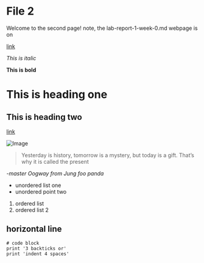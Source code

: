 # File 2

Welcome to the second page! note, the lab-report-1-week-0.md webpage is on 
  
  [link](https://dimapdemler.github.io/cse15l-lab-reports/lab-report-1-week-0.html)

*This is italic*

**This is bold**

# This is heading one
  
## This is heading two

[link](https://apple.com)

![Image](https://www.applesfromny.com/wp-content/uploads/2020/06/SnapdragonNEW.png)

> Yesterday is history, tomorrow is a mystery, but today is a gift. That’s why it is called the present
  
*-master Oogway from Jung foo panda*


  
- unordered list one
- unordered point two

1. ordered list
2. ordered list 2

horizontal line
---

```
# code block
print '3 backticks or'
print 'indent 4 spaces'
``` 